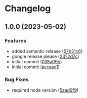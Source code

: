 # Changelog

## 1.0.0 (2023-05-02)


### Features

* added semantic release ([57b51c6](https://www.github.com/invisibleloop/pkgbmp/commit/57b51c62e430c072e6f89157f230bc43cb0084ef))
* google release please ([2372d7c](https://www.github.com/invisibleloop/pkgbmp/commit/2372d7c8d69c04cab9165c1345523d840f326684))
* initial commit ([038a09b](https://www.github.com/invisibleloop/pkgbmp/commit/038a09bc0077d03d9b77ba6367bdba15d24aa7aa))
* initial commit ([accaac1](https://www.github.com/invisibleloop/pkgbmp/commit/accaac18200736c796aa0c5bd6143377f4baf99c))


### Bug Fixes

* required node version ([5aad9f9](https://www.github.com/invisibleloop/pkgbmp/commit/5aad9f9b082e5fcf7ab57f52b9964fe76567a2b4))
